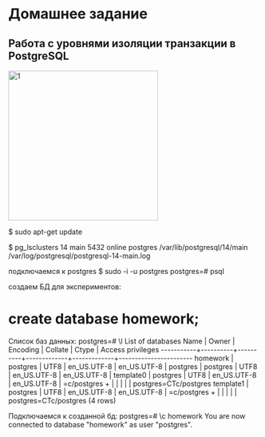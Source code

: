 # Домашнее задание
## Работа с уровнями изоляции транзакции в PostgreSQL

<img width="300" alt="1" src="https://user-images.githubusercontent.com/44090170/198328975-50373955-5487-4853-b99e-f8297034f3f6.png">


$ sudo apt-get update

$ pg_lsclusters
14  main    5432 online postgres /var/lib/postgresql/14/main /var/log/postgresql/postgresql-14-main.log

подключаемся к postgres
$ sudo -i -u postgres
postgres=# psql

создаем БД для экспериментов:
# create database homework;

Список баз данных:
postgres=# \l
                                  List of databases
   Name    |  Owner   | Encoding |   Collate   |    Ctype    |   Access privileges
-----------+----------+----------+-------------+-------------+-----------------------
 homework  | postgres | UTF8     | en_US.UTF-8 | en_US.UTF-8 |
 postgres  | postgres | UTF8     | en_US.UTF-8 | en_US.UTF-8 |
 template0 | postgres | UTF8     | en_US.UTF-8 | en_US.UTF-8 | =c/postgres          +
           |          |          |             |             | postgres=CTc/postgres
 template1 | postgres | UTF8     | en_US.UTF-8 | en_US.UTF-8 | =c/postgres          +
           |          |          |             |             | postgres=CTc/postgres
(4 rows)

Подключаемся к созданной бд:
postgres=# \c homework
You are now connected to database "homework" as user "postgres".


